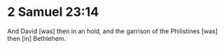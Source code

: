 # 2 Samuel 23:14

And David [was] then in an hold, and the garrison of the Philistines [was] then [in] Bethlehem.